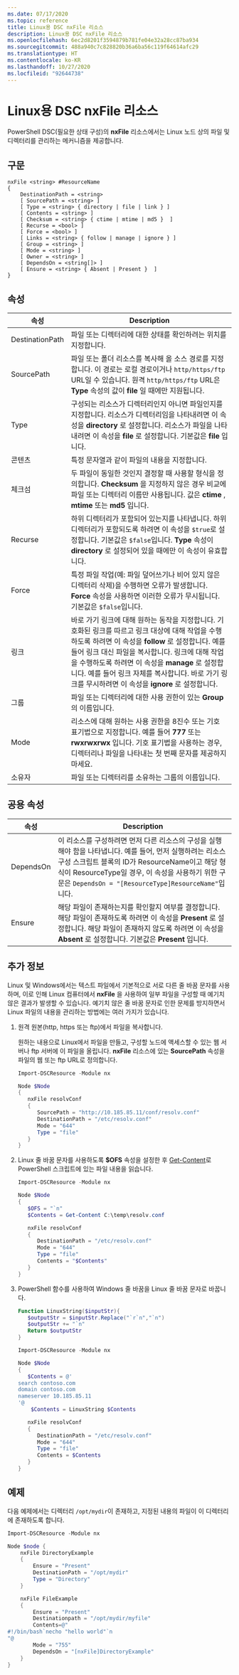 ```yaml
---
ms.date: 07/17/2020
ms.topic: reference
title: Linux용 DSC nxFile 리소스
description: Linux용 DSC nxFile 리소스
ms.openlocfilehash: 6ec2d8201f3594879b781fe04e32a28cc87ba934
ms.sourcegitcommit: 488a940c7c828820b36a6ba56c119f64614afc29
ms.translationtype: HT
ms.contentlocale: ko-KR
ms.lasthandoff: 10/27/2020
ms.locfileid: "92644738"
---
```

# <a name="dsc-for-linux-nxfile-resource"></a>Linux용 DSC nxFile 리소스

PowerShell DSC(필요한 상태 구성)의 **nxFile** 리소스에서는 Linux 노드 상의 파일 및 디렉터리를 관리하는 메커니즘을 제공합니다.

## <a name="syntax"></a>구문

```Syntax
nxFile <string> #ResourceName
{
    DestinationPath = <string>
    [ SourcePath = <string> ]
    [ Type = <string> { directory | file | link } ]
    [ Contents = <string> ]
    [ Checksum = <string> { ctime | mtime | md5 }  ]
    [ Recurse = <bool> ]
    [ Force = <bool> ]
    [ Links = <string> { follow | manage | ignore } ]
    [ Group = <string> ]
    [ Mode = <string> ]
    [ Owner = <string> ]
    [ DependsOn = <string[]> ]
    [ Ensure = <string> { Absent | Present }  ]
}
```

## <a name="properties"></a>속성

|속성 |Description |
|---|---|
|DestinationPath |파일 또는 디렉터리에 대한 상태를 확인하려는 위치를 지정합니다. |
|SourcePath |파일 또는 폴더 리소스를 복사해 올 소스 경로를 지정합니다. 이 경로는 로컬 경로이거나 `http/https/ftp` URL일 수 있습니다. 원격 `http/https/ftp` URL은 **Type** 속성의 값이 **file** 일 때에만 지원됩니다. |
|Type |구성되는 리소스가 디렉터리인지 아니면 파일인지를 지정합니다. 리소스가 디렉터리임을 나타내려면 이 속성을 **directory** 로 설정합니다. 리소스가 파일을 나타내려면 이 속성을 **file** 로 설정합니다. 기본값은 **file** 입니다. |
|콘텐츠 |특정 문자열과 같이 파일의 내용을 지정합니다. |
|체크섬 |두 파일이 동일한 것인지 결정할 때 사용할 형식을 정의합니다. **Checksum** 을 지정하지 않은 경우 비교에 파일 또는 디렉터리 이름만 사용됩니다. 값은 **ctime** , **mtime** 또는 **md5** 입니다. |
|Recurse |하위 디렉터리가 포함되어 있는지를 나타냅니다. 하위 디렉터리가 포함되도록 하려면 이 속성을 `$true`로 설정합니다. 기본값은 `$false`입니다. **Type** 속성이 **directory** 로 설정되어 있을 때에만 이 속성이 유효합니다. |
|Force |특정 파일 작업(예: 파일 덮어쓰기나 비어 있지 않은 디렉터리 삭제)을 수행하면 오류가 발생합니다. **Force** 속성을 사용하면 이러한 오류가 무시됩니다. 기본값은 `$false`입니다. |
|링크 |바로 가기 링크에 대해 원하는 동작을 지정합니다. 기호화된 링크를 따르고 링크 대상에 대해 작업을 수행하도록 하려면 이 속성을 **follow** 로 설정합니다. 예를 들어 링크 대신 파일을 복사합니다. 링크에 대해 작업을 수행하도록 하려면 이 속성을 **manage** 로 설정합니다. 예를 들어 링크 자체를 복사합니다. 바로 가기 링크를 무시하려면 이 속성을 **ignore** 로 설정합니다. |
|그룹 |파일 또는 디렉터리에 대한 사용 권한이 있는 **Group** 의 이름입니다. |
|Mode |리소스에 대해 원하는 사용 권한을 8진수 또는 기호 표기법으로 지정합니다. 예를 들어 **777** 또는 **rwxrwxrwx** 입니다. 기호 표기법을 사용하는 경우, 디렉터리나 파일을 나타내는 첫 번째 문자를 제공하지 마세요. |
|소유자 |파일 또는 디렉터리를 소유하는 그룹의 이름입니다. |

## <a name="common-properties"></a>공용 속성

|속성 |Description |
|---|---|
|DependsOn |이 리소스를 구성하려면 먼저 다른 리소스의 구성을 실행해야 함을 나타냅니다. 예를 들어, 먼저 실행하려는 리소스 구성 스크립트 블록의 ID가 ResourceName이고 해당 형식이 ResourceType일 경우, 이 속성을 사용하기 위한 구문은 `DependsOn = "[ResourceType]ResourceName"`입니다. |
|Ensure |해당 파일이 존재하는지를 확인할지 여부를 결정합니다. 해당 파일이 존재하도록 하려면 이 속성을 **Present** 로 설정합니다. 해당 파일이 존재하지 않도록 하려면 이 속성을 **Absent** 로 설정합니다. 기본값은 **Present** 입니다. |

## <a name="additional-information"></a>추가 정보

Linux 및 Windows에서는 텍스트 파일에서 기본적으로 서로 다른 줄 바꿈 문자를 사용하며, 이로 인해 Linux 컴퓨터에서 **nxFile** 을 사용하여 일부 파일을 구성할 때 예기치 않은 결과가 발생할 수 있습니다. 예기치 않은 줄 바꿈 문자로 인한 문제를 방지하면서 Linux 파일의 내용을 관리하는 방법에는 여러 가지가 있습니다.

1. 원격 원본(http, https 또는 ftp)에서 파일을 복사합니다.

   원하는 내용으로 Linux에서 파일을 만들고, 구성할 노드에 액세스할 수 있는 웹 서버나 ftp 서버에 이 파일을 올립니다. **nxFile** 리소스에 있는 **SourcePath** 속성을 파일의 웹 또는 ftp URL로 정의합니다.

   ```powershell
   Import-DSCResource -Module nx

   Node $Node
   {
      nxFile resolvConf
      {
         SourcePath = "http://10.185.85.11/conf/resolv.conf"
         DestinationPath = "/etc/resolv.conf"
         Mode = "644"
         Type = "file"
      }
   }
   ```

1. Linux 줄 바꿈 문자를 사용하도록 **$OFS** 속성을 설정한 후 [Get-Content](https://technet.microsoft.com/library/hh849787.aspx)로 PowerShell 스크립트에 있는 파일 내용을 읽습니다.

   ```powershell
   Import-DSCResource -Module nx

   Node $Node
   {
      $OFS = "`n"
      $Contents = Get-Content C:\temp\resolv.conf

      nxFile resolvConf
      {
         DestinationPath = "/etc/resolv.conf"
         Mode = "644"
         Type = "file"
         Contents = "$Contents"
      }
   }
   ```

1. PowerShell 함수를 사용하여 Windows 줄 바꿈을 Linux 줄 바꿈 문자로 바꿉니다.

   ```powershell
   Function LinuxString($inputStr){
      $outputStr = $inputStr.Replace("`r`n","`n")
      $outputStr += "`n"
      Return $outputStr
   }

   Import-DSCResource -Module nx

   Node $Node
   {
      $Contents = @'
   search contoso.com
   domain contoso.com
   nameserver 10.185.85.11
   '@
       $Contents = LinuxString $Contents

      nxFile resolvConf
      {
         DestinationPath = "/etc/resolv.conf"
         Mode = "644"
         Type = "file"
         Contents = $Contents
      }
   }
   ```

## <a name="example"></a>예제

다음 예제에서는 디렉터리 `/opt/mydir`이 존재하고, 지정된 내용의 파일이 이 디렉터리에 존재하도록 합니다.

```powershell
Import-DSCResource -Module nx

Node $node {
    nxFile DirectoryExample
    {
        Ensure = "Present"
        DestinationPath = "/opt/mydir"
        Type = "Directory"
    }

    nxFile FileExample
    {
        Ensure = "Present"
        Destinationpath = "/opt/mydir/myfile"
        Contents=@"
#!/bin/bash`necho "hello world"`n
"@
        Mode = "755"
        DependsOn = "[nxFile]DirectoryExample"
    }
}
```
